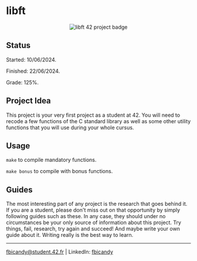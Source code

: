 # libft

<p align="center">
  <img src="https://github.com/FreddyBicandy50/42draft/blob/main/42_badges/libfte.png?raw=true" alt="libft 42 project badge"/>
</p>

## Status
Started: 10/06/2024.

Finished: 22/06/2024.

Grade: 125%.
## Project Idea
This project is your very first project as a student at 42. You will need to recode a few functions of the C standard library as well as some other utility functions that you will use during your whole cursus.

## Usage
``make`` to compile mandatory functions.

``make bonus`` to compile with bonus functions.

## Guides

The most interesting part of any project is the research that goes behind it. If you are a student, please don't miss out on that opportunity by simply following guides such as these. In any case, they should under no circumstances be your only source of information about this project. Try things, fail, research, try again and succeed! And maybe write your own guide about it. Writing really is the best way to learn.

---
fbicandy@student.42.fr | LinkedIn: [fbicandy](https://www.linkedin.com/in/freddy-bicandy/)